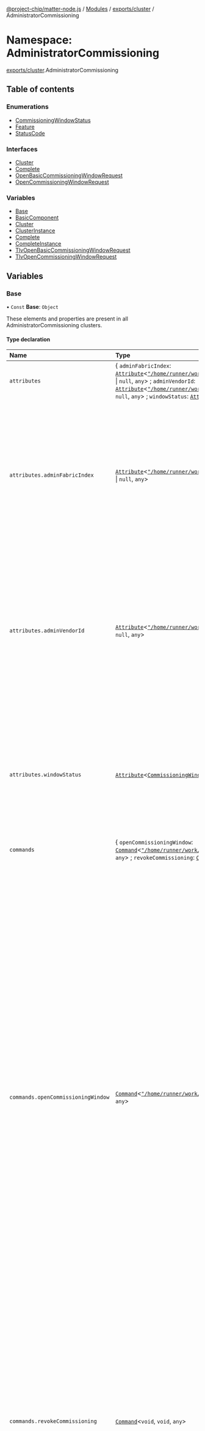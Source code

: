[@project-chip/matter-node.js](../README.md) / [Modules](../modules.md) / [exports/cluster](exports_cluster.md) / AdministratorCommissioning

# Namespace: AdministratorCommissioning

[exports/cluster](exports_cluster.md).AdministratorCommissioning

## Table of contents

### Enumerations

- [CommissioningWindowStatus](../enums/exports_cluster.AdministratorCommissioning.CommissioningWindowStatus.md)
- [Feature](../enums/exports_cluster.AdministratorCommissioning.Feature.md)
- [StatusCode](../enums/exports_cluster.AdministratorCommissioning.StatusCode.md)

### Interfaces

- [Cluster](../interfaces/exports_cluster.AdministratorCommissioning.Cluster.md)
- [Complete](../interfaces/exports_cluster.AdministratorCommissioning.Complete.md)
- [OpenBasicCommissioningWindowRequest](../interfaces/exports_cluster.AdministratorCommissioning.OpenBasicCommissioningWindowRequest.md)
- [OpenCommissioningWindowRequest](../interfaces/exports_cluster.AdministratorCommissioning.OpenCommissioningWindowRequest.md)

### Variables

- [Base](exports_cluster.AdministratorCommissioning.md#base)
- [BasicComponent](exports_cluster.AdministratorCommissioning.md#basiccomponent)
- [Cluster](exports_cluster.AdministratorCommissioning.md#cluster)
- [ClusterInstance](exports_cluster.AdministratorCommissioning.md#clusterinstance)
- [Complete](exports_cluster.AdministratorCommissioning.md#complete)
- [CompleteInstance](exports_cluster.AdministratorCommissioning.md#completeinstance)
- [TlvOpenBasicCommissioningWindowRequest](exports_cluster.AdministratorCommissioning.md#tlvopenbasiccommissioningwindowrequest)
- [TlvOpenCommissioningWindowRequest](exports_cluster.AdministratorCommissioning.md#tlvopencommissioningwindowrequest)

## Variables

### Base

• `Const` **Base**: `Object`

These elements and properties are present in all AdministratorCommissioning clusters.

#### Type declaration

| Name | Type | Description |
| :------ | :------ | :------ |
| `attributes` | \{ `adminFabricIndex`: [`Attribute`](../interfaces/exports_cluster.Attribute.md)\<[`"/home/runner/work/matter.js/matter.js/packages/matter.js/dist/esm/datatype/FabricIndex"`](exports_cluster._internal_.__home_runner_work_matter_js_matter_js_packages_matter_js_dist_esm_datatype_FabricIndex_.md) \| ``null``, `any`\> ; `adminVendorId`: [`Attribute`](../interfaces/exports_cluster.Attribute.md)\<[`"/home/runner/work/matter.js/matter.js/packages/matter.js/dist/esm/datatype/VendorId"`](exports_cluster._internal_.__home_runner_work_matter_js_matter_js_packages_matter_js_dist_esm_datatype_VendorId_.md) \| ``null``, `any`\> ; `windowStatus`: [`Attribute`](../interfaces/exports_cluster.Attribute.md)\<[`CommissioningWindowStatus`](../enums/exports_cluster.AdministratorCommissioning.CommissioningWindowStatus.md), `any`\>  } | - |
| `attributes.adminFabricIndex` | [`Attribute`](../interfaces/exports_cluster.Attribute.md)\<[`"/home/runner/work/matter.js/matter.js/packages/matter.js/dist/esm/datatype/FabricIndex"`](exports_cluster._internal_.__home_runner_work_matter_js_matter_js_packages_matter_js_dist_esm_datatype_FabricIndex_.md) \| ``null``, `any`\> | When the WindowStatus attribute is not set to WindowNotOpen, this attribute shall indicate the FabricIndex associated with the Fabric scoping of the Administrator that opened the window. This may be used to cross-reference in the Fabrics attribute of the Node Operational Credentials cluster. If, during an open commissioning window, the fabric for the Administrator that opened the window is removed, then this attribute shall be set to null. When the WindowStatus attribute is set to WindowNotOpen, this attribute shall be set to null. **`See`** MatterCoreSpecificationV1_1 § 11.18.7.2 |
| `attributes.adminVendorId` | [`Attribute`](../interfaces/exports_cluster.Attribute.md)\<[`"/home/runner/work/matter.js/matter.js/packages/matter.js/dist/esm/datatype/VendorId"`](exports_cluster._internal_.__home_runner_work_matter_js_matter_js_packages_matter_js_dist_esm_datatype_VendorId_.md) \| ``null``, `any`\> | When the WindowStatus attribute is not set to WindowNotOpen, this attribute shall indicate the Vendor ID associated with the Fabric scoping of the Administrator that opened the window. This field shall match the VendorID field of the Fabrics attribute list entry associated with the Administrator having opened the window, at the time of window opening. If the fabric for the Administrator that opened the window is removed from the node while the commissioning window is still open, this attribute shall NOT be updated. When the WindowStatus attribute is set to WindowNotOpen, this attribute shall be set to null. **`See`** MatterCoreSpecificationV1_1 § 11.18.7.3 |
| `attributes.windowStatus` | [`Attribute`](../interfaces/exports_cluster.Attribute.md)\<[`CommissioningWindowStatus`](../enums/exports_cluster.AdministratorCommissioning.CommissioningWindowStatus.md), `any`\> | This attribute shall indicate whether a new Commissioning window has been opened by an Administrator, using either the OCW command or the OBCW command. This attribute shall revert to WindowNotOpen upon expiry of a commissioning window. Note that an initial commissioning window is not opened using either the OCW command or the OBCW command, and therefore this attribute shall be set to WindowNotOpen on initial commissioning. **`See`** MatterCoreSpecificationV1_1 § 11.18.7.1 |
| `commands` | \{ `openCommissioningWindow`: [`Command`](../interfaces/exports_cluster.Command.md)\<[`"/home/runner/work/matter.js/matter.js/packages/matter.js/dist/esm/tlv/TlvObject"`](exports_session._internal_.__home_runner_work_matter_js_matter_js_packages_matter_js_dist_esm_tlv_TlvObject_.md), `void`, `any`\> ; `revokeCommissioning`: [`Command`](../interfaces/exports_cluster.Command.md)\<`void`, `void`, `any`\>  } | - |
| `commands.openCommissioningWindow` | [`Command`](../interfaces/exports_cluster.Command.md)\<[`"/home/runner/work/matter.js/matter.js/packages/matter.js/dist/esm/tlv/TlvObject"`](exports_session._internal_.__home_runner_work_matter_js_matter_js_packages_matter_js_dist_esm_tlv_TlvObject_.md), `void`, `any`\> | This command is used by a current Administrator to instruct a Node to go into commissioning mode. The Enhanced Commissioning Method specifies a window of time during which an already commissioned Node accepts PASE sessions. The current Administrator MUST specify a timeout value for the duration of OCW. When OCW expires or commissioning completes, the Node shall remove the Passcode by deleting the PAKE passcode verifier as well as stop publishing the DNS-SD record corresponding to this command as described in Section 4.3.1, “Commissionable Node Discovery”. The commissioning into a new Fabric completes when the Node successfully receives a CommissioningComplete command, see Section 5.5, “Commissioning Flows”. The parameters for OpenCommissioningWindow command are as follows: A current Administrator may invoke this command to put a node in commissioning mode for the next Administrator. On completion, the command shall return a cluster specific status code from the enumeration below reflecting success or reasons for failure of the operation. The new Administrator shall discover the Node on the IP network using DNS-based Service Discovery (DNS-SD) for commissioning. If any format or validity errors related to the PAKEPasscodeVerifier, Iterations or Salt arguments arise, this command shall fail with a cluster specific status code of PAKEParameterError. If a commissioning window is already currently open, this command shall fail with a cluster specific status code of Busy. If the fail-safe timer is currently armed, this command shall fail with a cluster specific status code of Busy, since it is likely that concurrent commissioning operations from multiple separate Commissioners are about to take place. In case of any other parameter error, this command shall fail with a status code of COMMAND_INVALID. **`See`** MatterCoreSpecificationV1_1 § 11.18.8.1 |
| `commands.revokeCommissioning` | [`Command`](../interfaces/exports_cluster.Command.md)\<`void`, `void`, `any`\> | This command is used by a current Administrator to instruct a Node to revoke any active Open Commissioning Window or Open Basic Commissioning Window command. This is an idempotent command and the Node shall (for ECM) delete the temporary PAKEPasscodeVerifier and associated data, and stop publishing the DNS-SD record associated with the Open Commissioning Window or Open Basic Commissioning Window command, see Section 4.3.1, “Commissionable Node Discovery”. If no commissioning window was open at time of receipt, this command shall fail with a cluster specific status code of WindowNotOpen. **`See`** MatterCoreSpecificationV1_1 § 11.18.8.3 |
| `extensions` | readonly [\{ `component`: \{ `commands`: \{ `openBasicCommissioningWindow`: [`Command`](../interfaces/exports_cluster.Command.md)\<[`"/home/runner/work/matter.js/matter.js/packages/matter.js/dist/esm/tlv/TlvObject"`](exports_session._internal_.__home_runner_work_matter_js_matter_js_packages_matter_js_dist_esm_tlv_TlvObject_.md), `void`, `any`\>  }  } ; `flags`: \{ `basic`: ``true``  }  }] | This metadata controls which AdministratorCommissioningCluster elements matter.js activates for specific feature combinations. |
| `features` | \{ `basic`: [`BitFlag`](exports_schema.md#bitflag)  } | - |
| `features.basic` | [`BitFlag`](exports_schema.md#bitflag) | Basic Node supports Basic Commissioning Method. |
| `id` | ``60`` | - |
| `name` | ``"AdministratorCommissioning"`` | - |
| `revision` | ``1`` | - |

#### Defined in

packages/matter.js/dist/esm/cluster/definitions/AdministratorCommissioningCluster.d.ts:193

___

### BasicComponent

• `Const` **BasicComponent**: `Object`

A AdministratorCommissioningCluster supports these elements if it supports feature Basic.

#### Type declaration

| Name | Type |
| :------ | :------ |
| `commands` | \{ `openBasicCommissioningWindow`: [`Command`](../interfaces/exports_cluster.Command.md)\<[`"/home/runner/work/matter.js/matter.js/packages/matter.js/dist/esm/tlv/TlvObject"`](exports_session._internal_.__home_runner_work_matter_js_matter_js_packages_matter_js_dist_esm_tlv_TlvObject_.md), `void`, `any`\>  } |
| `commands.openBasicCommissioningWindow` | [`Command`](../interfaces/exports_cluster.Command.md)\<[`"/home/runner/work/matter.js/matter.js/packages/matter.js/dist/esm/tlv/TlvObject"`](exports_session._internal_.__home_runner_work_matter_js_matter_js_packages_matter_js_dist_esm_tlv_TlvObject_.md), `void`, `any`\> |

#### Defined in

packages/matter.js/dist/esm/cluster/definitions/AdministratorCommissioningCluster.d.ts:138

___

### Cluster

• **Cluster**: [`Cluster`](../interfaces/exports_cluster.AdministratorCommissioning.Cluster.md)

#### Defined in

packages/matter.js/dist/esm/cluster/definitions/AdministratorCommissioningCluster.d.ts:620

packages/matter.js/dist/esm/cluster/definitions/AdministratorCommissioningCluster.d.ts:622

___

### ClusterInstance

• `Const` **ClusterInstance**: [`MutableCluster`](../interfaces/exports_cluster.MutableCluster-1.md)\<\{ `attributes`: \{ `adminFabricIndex`: [`Attribute`](../interfaces/exports_cluster.Attribute.md)\<[`"/home/runner/work/matter.js/matter.js/packages/matter.js/dist/esm/datatype/FabricIndex"`](exports_cluster._internal_.__home_runner_work_matter_js_matter_js_packages_matter_js_dist_esm_datatype_FabricIndex_.md) \| ``null``, `any`\> ; `adminVendorId`: [`Attribute`](../interfaces/exports_cluster.Attribute.md)\<[`"/home/runner/work/matter.js/matter.js/packages/matter.js/dist/esm/datatype/VendorId"`](exports_cluster._internal_.__home_runner_work_matter_js_matter_js_packages_matter_js_dist_esm_datatype_VendorId_.md) \| ``null``, `any`\> ; `windowStatus`: [`Attribute`](../interfaces/exports_cluster.Attribute.md)\<[`CommissioningWindowStatus`](../enums/exports_cluster.AdministratorCommissioning.CommissioningWindowStatus.md), `any`\>  } ; `commands`: \{ `openCommissioningWindow`: [`Command`](../interfaces/exports_cluster.Command.md)\<[`"/home/runner/work/matter.js/matter.js/packages/matter.js/dist/esm/tlv/TlvObject"`](exports_session._internal_.__home_runner_work_matter_js_matter_js_packages_matter_js_dist_esm_tlv_TlvObject_.md), `void`, `any`\> ; `revokeCommissioning`: [`Command`](../interfaces/exports_cluster.Command.md)\<`void`, `void`, `any`\>  } ; `extensions`: readonly [\{ `component`: \{ `commands`: \{ `openBasicCommissioningWindow`: [`Command`](../interfaces/exports_cluster.Command.md)\<[`"/home/runner/work/matter.js/matter.js/packages/matter.js/dist/esm/tlv/TlvObject"`](exports_session._internal_.__home_runner_work_matter_js_matter_js_packages_matter_js_dist_esm_tlv_TlvObject_.md), `void`, `any`\>  }  } ; `flags`: \{ `basic`: ``true``  }  }] ; `features`: \{ `basic`: [`BitFlag`](exports_schema.md#bitflag)  } ; `id`: ``60`` ; `name`: ``"AdministratorCommissioning"`` ; `revision`: ``1``  }\>

**`See`**

[Cluster](exports_cluster.AdministratorCommissioning.md#cluster)

#### Defined in

packages/matter.js/dist/esm/cluster/definitions/AdministratorCommissioningCluster.d.ts:401

___

### Complete

• **Complete**: [`Complete`](../interfaces/exports_cluster.AdministratorCommissioning.Complete.md)

#### Defined in

packages/matter.js/dist/esm/cluster/definitions/AdministratorCommissioningCluster.d.ts:806

packages/matter.js/dist/esm/cluster/definitions/AdministratorCommissioningCluster.d.ts:808

___

### CompleteInstance

• `Const` **CompleteInstance**: [`MutableCluster`](../interfaces/exports_cluster.MutableCluster-1.md)\<\{ `attributes`: [`"/home/runner/work/matter.js/matter.js/packages/matter.js/dist/esm/util/Type"`](exports_cluster._internal_.__home_runner_work_matter_js_matter_js_packages_matter_js_dist_esm_util_Type_.md) ; `commands`: \{ `openBasicCommissioningWindow`: [`Command`](../interfaces/exports_cluster.Command.md)\<[`"/home/runner/work/matter.js/matter.js/packages/matter.js/dist/esm/tlv/TlvObject"`](exports_session._internal_.__home_runner_work_matter_js_matter_js_packages_matter_js_dist_esm_tlv_TlvObject_.md), `void`, `any`\> & \{ `isConditional`: ``true`` ; `mandatoryIf`: [] \| [\{ `basic`: `boolean`  }] ; `optional`: ``true`` ; `optionalIf`: [] \| [`"/home/runner/work/matter.js/matter.js/packages/matter.js/dist/esm/cluster/Cluster"`](exports_cluster._internal_.__home_runner_work_matter_js_matter_js_packages_matter_js_dist_esm_cluster_Cluster_.md)  } ; `openCommissioningWindow`: [`Command`](../interfaces/exports_cluster.Command.md)\<[`"/home/runner/work/matter.js/matter.js/packages/matter.js/dist/esm/tlv/TlvObject"`](exports_session._internal_.__home_runner_work_matter_js_matter_js_packages_matter_js_dist_esm_tlv_TlvObject_.md), `void`, `any`\> ; `revokeCommissioning`: [`Command`](../interfaces/exports_cluster.Command.md)\<`void`, `void`, `any`\>  } ; `features`: \{ `basic`: [`BitFlag`](exports_schema.md#bitflag)  } ; `id`: [`"/home/runner/work/matter.js/matter.js/packages/matter.js/dist/esm/util/Type"`](exports_cluster._internal_.__home_runner_work_matter_js_matter_js_packages_matter_js_dist_esm_util_Type_.md) ; `name`: ``"AdministratorCommissioning"`` ; `revision`: ``1``  }\>

**`See`**

[Complete](exports_cluster.AdministratorCommissioning.md#complete)

#### Defined in

packages/matter.js/dist/esm/cluster/definitions/AdministratorCommissioningCluster.d.ts:626

___

### TlvOpenBasicCommissioningWindowRequest

• `Const` **TlvOpenBasicCommissioningWindowRequest**: [`"/home/runner/work/matter.js/matter.js/packages/matter.js/dist/esm/tlv/TlvObject"`](exports_session._internal_.__home_runner_work_matter_js_matter_js_packages_matter_js_dist_esm_tlv_TlvObject_.md)

Input to the AdministratorCommissioning openBasicCommissioningWindow command

**`See`**

MatterCoreSpecificationV1_1 § 11.18.8.2

#### Defined in

packages/matter.js/dist/esm/cluster/definitions/AdministratorCommissioningCluster.d.ts:18

___

### TlvOpenCommissioningWindowRequest

• `Const` **TlvOpenCommissioningWindowRequest**: [`"/home/runner/work/matter.js/matter.js/packages/matter.js/dist/esm/tlv/TlvObject"`](exports_session._internal_.__home_runner_work_matter_js_matter_js_packages_matter_js_dist_esm_tlv_TlvObject_.md)

Input to the AdministratorCommissioning openCommissioningWindow command

**`See`**

MatterCoreSpecificationV1_1 § 11.18.8.1

#### Defined in

packages/matter.js/dist/esm/cluster/definitions/AdministratorCommissioningCluster.d.ts:50
